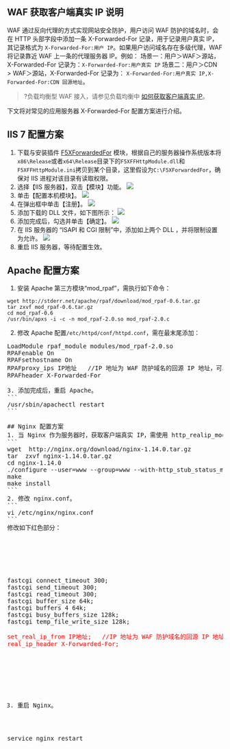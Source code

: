 ## WAF 获取客户端真实 IP 说明
WAF 通过反向代理的方式实现网站安全防护，用户访问 WAF 防护的域名时，会在 HTTP 头部字段中添加一条 X-Forwarded-For 记录，用于记录用户真实 IP，其记录格式为 `X-Forwarded-For:用户 IP`。如果用户访问域名存在多级代理，WAF 将记录靠近 WAF 上一条的代理服务器 IP。例如：
场景一：用户＞WAF＞源站，X-Forwarded-For 记录为：`X-Forwarded-For:用户真实 IP`
场景二：用户＞CDN > WAF＞源站，X-Forwarded-For 记录为： `X-Forwarded-For:用户真实 IP,X-Forwarded-For:CDN 回源地址`。
>?负载均衡型 WAF 接入，请参见负载均衡中 [如何获取客户端真实 IP](https://cloud.tencent.com/document/product/214/3728)。

下文将对常见的应用服务器 X-Forwarded-For 配置方案进行介绍。
## IIS 7 配置方案
1. 下载与安装插件 [F5XForwardedFor](https://devcentral.f5.com/s/articles/x-forwarded-for-log-filter-for-windows-servers) 模块，根据自己的服务器操作系统版本将`x86\Release`或者`x64\Release`目录下的`F5XFFHttpModule.dll`和`F5XFFHttpModule.ini`拷贝到某个目录，这里假设为`C:\F5XForwardedFor`，确保对 IIS 进程对该目录有读取权限。
2. 选择【IIS 服务器】，双击【模块】功能。
![](https://main.qcloudimg.com/raw/1682f2fd88f83f059d871013f5e76451.png)
3. 单击【配置本机模块】。
![](https://main.qcloudimg.com/raw/bdc74f95150f9d3d88dcbb0f5e81ec9e.png)
4. 在弹出框中单击【注册】。
![](https://main.qcloudimg.com/raw/be262498b081c68205618671f4086cbf.png)
5. 添加下载的 DLL 文件，如下图所示：
![](https://main.qcloudimg.com/raw/9f8fac869d34ac4e308bd3c428da10af.png)
6. 添加完成后，勾选并单击【确定】。
![](https://main.qcloudimg.com/raw/aa8de7ebd04123fde03e9d1d487447bf.png)
7. 在 IIS 服务器的 “ISAPI 和 CGI 限制”中，添加如上两个 DLL ，并将限制设置为允许。
![](https://main.qcloudimg.com/raw/57243f4da04233238db2de9690ed7f1d.png)
8. 重启 IIS 服务器，等待配置生效。

## Apache 配置方案
1. 安装 Apache 第三方模块“mod_rpaf”，需执行如下命令：
```
wget http://stderr.net/apache/rpaf/download/mod_rpaf-0.6.tar.gz
tar zxvf mod_rpaf-0.6.tar.gz
cd mod_rpaf-0.6
/usr/bin/apxs -i -c -n mod_rpaf-2.0.so mod_rpaf-2.0.c
```
2. 修改 Apache 配置`/etc/httpd/conf/httpd.conf`，需在最末尾添加：
<pre>
LoadModule rpaf_module modules/mod_rpaf-2.0.so
RPAFenable On
RPAFsethostname On
RPAFproxy_ips IP地址   //IP 地址为 WAF 防护域名的回源 IP 地址，可以在 <a href="https://console.cloud.tencent.com/guanjia/waf/config">Web应用防火墙控制台</a>，防护配置域名列表中的回源 IP 地址中查看，也可以在服务器后台的日志中查看，只需要将所有需要查看的 IP 都填写上即可。
RPAFheader X-Forwarded-For
</pr>
3. 添加完成后，重启 Apache。
```
/usr/sbin/apachectl restart
```

## Nginx 配置方案
1. 当 Nginx 作为服务器时，获取客户端真实 IP，需使用 http_realip_module 模块，默认安装的 Nginx 是没有安装 http_realip_module 模块的，需要重新编译 Nginx 增加 --with-http_realip_module。
```
wget  http://nginx.org/download/nginx-1.14.0.tar.gz 
tar  zxvf nginx-1.14.0.tar.gz 
cd nginx-1.14.0
./configure --user=www --group=www --with-http_stub_status_module --without-http-cache --with-http_ssl_module --with-http_realip_module
make
make install
```
2. 修改 nginx.conf。
```
vi /etc/nginx/nginx.conf
```
修改如下红色部分：
<div class="code">
<p>
</p>
<pre>  
fastcgi connect_timeout 300;
fastcgi send_timeout 300;
fastcgi read_timeout 300;
fastcgi buffer_size 64k;
fastcgi buffers 4 64k;
fastcgi busy_buffers_size 128k;
fastcgi temp_file_write_size 128k;
<font color="red">
set_real_ip_from IP地址;   //IP 地址为 WAF 防护域名的回源 IP 地址，可以在 <a href="https://console.cloud.tencent.com/guanjia/waf/config">Web应用防火墙控制台</a>，防护配置域名列表中的回源 IP 地址中查看。
real_ip_header X-Forwarded-For;
 </font>
</pre>
</div>

3. 重启 Nginx。
<pre>
service nginx restart
</pre>
